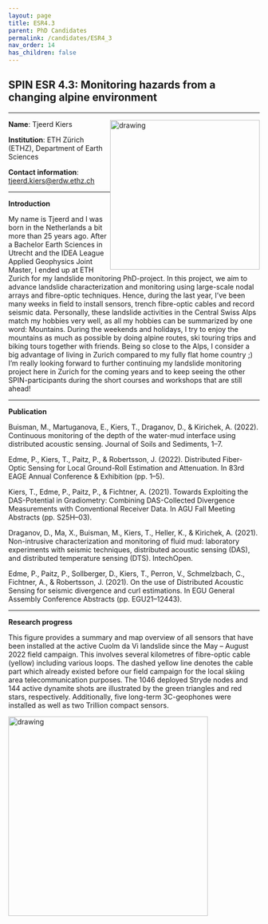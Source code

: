 ```yaml
---
layout: page
title: ESR4.3
parent: PhD Candidates
permalink: /candidates/ESR4_3
nav_order: 14
has_children: false
---
```


## SPIN ESR 4.3: Monitoring hazards from a changing alpine environment

---
__Name__: Tjeerd Kiers         <img src="/candidates/files/esr4_3.jpg" alt="drawing" width="300" style="float:right"/>

__Institution__: ETH Zürich (ETHZ), Department of Earth Sciences

__Contact information__: tjeerd.kiers@erdw.ethz.ch

---
__Introduction__

My name is Tjeerd and I was born in the Netherlands a bit more than 25 years ago. 
After a Bachelor Earth Sciences in Utrecht and the IDEA League Applied Geophysics Joint Master, I ended up at ETH Zurich for my landslide monitoring PhD-project.  In this project, we aim to advance landslide characterization and monitoring using large-scale nodal arrays and fibre-optic techniques. Hence, during the last year, I’ve been many weeks in field to install sensors, trench fibre-optic cables and record seismic data. 
Personally, these landslide activities in the Central Swiss Alps match my hobbies very well, as all my hobbies can be summarized by one word: Mountains. During the weekends and holidays, I try to enjoy the mountains as much as possible by doing alpine routes, ski touring trips and biking tours together with friends. Being so close to the Alps, I consider a big advantage of living in Zurich compared to my fully flat home country ;)
I’m really looking forward to further continuing my landslide monitoring project here in Zurich for the coming years and to keep seeing the other SPIN-participants during the short courses and workshops that are still ahead! 


---
__Publication__

Buisman, M., Martuganova, E., Kiers, T., Draganov, D., & Kirichek, A. (2022). Continuous monitoring of the depth of the water-mud interface using distributed acoustic sensing. Journal of Soils and Sediments, 1–7.

Edme, P., Kiers, T., Paitz, P., & Robertsson, J. (2022). Distributed Fiber-Optic Sensing for Local Ground-Roll Estimation and Attenuation. In 83rd EAGE Annual Conference & Exhibition (pp. 1–5).

Kiers, T., Edme, P., Paitz, P., & Fichtner, A. (2021). Towards Exploiting the DAS-Potential in Gradiometry: Combining DAS-Collected Divergence Measurements with Conventional Receiver Data. In AGU Fall Meeting Abstracts (pp. S25H–03).

Draganov, D., Ma, X., Buisman, M., Kiers, T., Heller, K., & Kirichek, A. (2021). Non-intrusive characterization and monitoring of fluid mud: laboratory experiments with seismic techniques, distributed acoustic sensing (DAS), and distributed temperature sensing (DTS). IntechOpen.

Edme, P., Paitz, P., Sollberger, D., Kiers, T., Perron, V., Schmelzbach, C., Fichtner, A., & Robertsson, J. (2021). On the use of Distributed Acoustic Sensing for seismic divergence and curl estimations. In EGU General Assembly Conference Abstracts (pp. EGU21–12443).



---
__Research progress__

This figure provides a summary and map overview of all sensors that have been installed at the active Cuolm da Vi landslide since the May – August 2022 field campaign. This involves several kilometres of fibre-optic cable (yellow) including various loops. The dashed yellow line denotes the cable part which already existed before our field campaign for the local skiing area telecommunication purposes. The 1046 deployed Stryde nodes and 144 active dynamite shots are illustrated by the green triangles and red stars, respectively. Additionally, five long-term 3C-geophones were installed as well as two Trillion compact sensors.

<img src="/candidates/files/esr4_3_1.jpg" alt="drawing" width="400" style="float:left"/>




